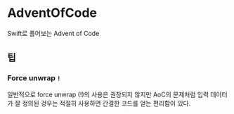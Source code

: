 # AdventOfCode
Swift로 풀어보는 Advent of Code

## 팁

### Force unwrap `!`

일반적으로 force unwrap (!)의 사용은 권장되지 않지만 AoC의 문제처럼 입력 데이터가 잘 정의된 겅우는 적절히 사용하면 간결한 코드를 얻는 편리함이 있다.
